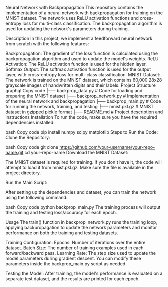 Neural Network with Backpropagation
This repository contains the implementation of a neural network with backpropagation for training on the MNIST dataset. The network uses ReLU activation functions and cross-entropy loss for multi-class classification. The backpropagation algorithm is used for updating the network's parameters during training.

Description
In this project, we implement a feedforward neural network from scratch with the following features:

Backpropagation: The gradient of the loss function is calculated using the backpropagation algorithm and used to update the model's weights.
ReLU Activation: The ReLU activation function is used for the hidden layer.
Softmax Output: The softmax activation function is used for the output layer, with cross-entropy loss for multi-class classification.
MNIST Dataset: The network is trained on the MNIST dataset, which contains 60,000 28x28 grayscale images of handwritten digits and their labels.
Project Structure
graphql
Copy code
├── backprop_data.py # Code for loading and preparing the MNIST dataset
├── backprop_network.py # Implementation of the neural network and backpropagation
├── backprop_main.py # Code for running the network, training, and testing
├── mnist.pkl.gz # MNIST dataset in gzipped pickle format
├── README.md # Project description and instructions
Installation
To run the code, make sure you have the required dependencies installed:

bash
Copy code
pip install numpy scipy matplotlib
Steps to Run the Code:
Clone the Repository:

bash
Copy code
git clone https://github.com/your-username/your-repo-name.git
cd your-repo-name
Download the MNIST Dataset:

The MNIST dataset is required for training. If you don't have it, the code will attempt to load it from mnist.pkl.gz. Make sure the file is available in the project directory.

Run the Main Script:

After setting up the dependencies and dataset, you can train the network using the following command:

bash
Copy code
python backprop_main.py
The training process will output the training and testing loss/accuracy for each epoch.

Usage
The train() function in backprop_network.py runs the training loop, applying backpropagation to update the network parameters and monitor performance on both the training and testing datasets.

Training Configuration:
Epochs: Number of iterations over the entire dataset.
Batch Size: The number of training examples used in each forward/backward pass.
Learning Rate: The step size used to update the model parameters during gradient descent.
You can modify these parameters inside the backprop_main.py script as needed.

Testing the Model:
After training, the model's performance is evaluated on a separate test dataset, and the results are printed for each epoch.
